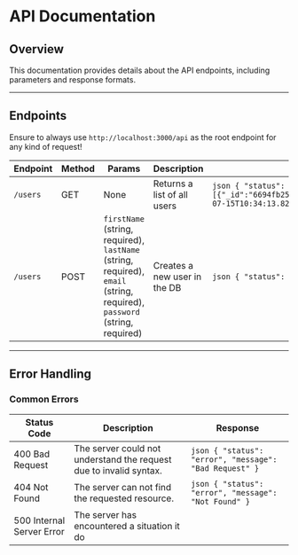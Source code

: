 # API Documentation

## Overview

This documentation provides details about the API endpoints, including parameters and response formats.

---

## Endpoints

Ensure to always use `http://localhost:3000/api` as the root endpoint for any kind of request!

| Endpoint    | Method | Params                                                                                                                                                          | Description                   | Response                                                                                                                                                                                                                                                                                                       |
| ----------- | ------ | --------------------------------------------------------------------------------------------------------------------------------------------------------------- | ----------------------------- | -------------------------------------------------------------------------------------------------------------------------------------------------------------------------------------------------------------------------------------------------------------------------------------------------------------- |
| `/users`    | GET    | None                                                                                                                                                            | Returns a list of all users    | `json { "status": "success", "data": [{"_id":"6694fb250efff48d309cb941","firstName":"Le","lastName":"Sapologue","email":"test@gmail.com","password":"$2b$10$lAYY62qOOSXRf2u0BQ3j5OP8trpWnHw46Pte36ZVlIfKY1hQpUMLu","createdAt":"2024-07-15T10:34:13.825Z","updatedOn":"2024-07-15T10:34:13.825Z","__v":0}] } ` |
| `/users`   | POST   | `firstName` (string, required), `lastName` (string, required), `email` (string, required), `password` (string, required)                     | Creates a new user in the DB   | `json { "status": "", "message": "error message"} ` |

---

## Error Handling

### Common Errors

| Status Code               | Description                                                           | Response                                                          |
| ------------------------- | --------------------------------------------------------------------- | ----------------------------------------------------------------- |
| 400 Bad Request           | The server could not understand the request due to invalid syntax.    | `json { "status": "error", "message": "Bad Request" } `           |
| 404 Not Found             | The server can not find the requested resource.                       | `json { "status": "error", "message": "Not Found" } `             |
| 500 Internal Server Error | The server has encountered a situation it do
